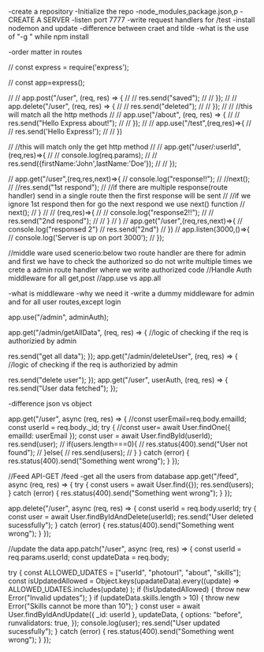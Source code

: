-create a repository
-Initialize the repo
-node_modules,package.json,p
-CREATE A SERVER
-listen port 7777
-write request handlers for /test
-install nodemon and update
-difference between craet and tilde
-what is the use of "-g " while npm install


-order matter in routes


// const express = require('express');


// const app=express();

// // app.post("/user", (req, res) => {
// //   res.send("saved");
// // });
// // app.delete("/user", (req, res) => {
// //   res.send("deleted");
// // });
// // //this will match all the http methods
// // app.use("/about", (req, res) => {
// //   res.send("Hello Express about!");
// // });
// // app.use("/test",(req,res)=>{
// //     res.send('Hello Express!');
// // })





// //this will match only the get http method 
// // app.get("/user/:userId",(req,res)=>{
// //   console.log(req.params);
// //     res.send({firstName:'John',lastName:'Doe'});
// // });


// app.get("/user",(req,res,next)=>{
//   console.log("response!!");
//   //next();
// //res.send("1st respond");
// //if there are multiple response(route handler) send in a single route then the first response will be sent
// //if we ignore 1st respond then for go the next respond we use next() function
// next();
// }
// // (req,res)=>{
// //   console.log("response2!!");
// //   res.send("2nd respond");
// // }
// )
// app.get("/user",(req,res,next)=>{
//   console.log("responsed 2")
//   res.send("2nd")
// })
// app.listen(3000,()=>{
//     console.log('Server is up on port 3000');
// });



 //middle ware used scenerio:below two route handler are there for admin and first we have to check the authorized so do not write multiple times we crete a admin route handler where we write authorized code
 //Handle Auth middleware for all get,post
 //app.use vs app.all


 -what is middleware
 -why we need it
 -write a dummy middleware for admin and for all user routes,except login





 app.use("/admin", adminAuth);

app.get("/admin/getAllData", (req, res) => {
  //logic of checking if the req is authorizied by admin

  res.send("get all data");
});
app.get("/admin/deleteUser", (req, res) => {
  //logic of checking if the req is authorizied by admin

  res.send("delete user");
});
app.get("/user", userAuth, (req, res) => {
  res.send("User data fetched");
});




-difference json vs object




app.get("/user", async (req, res) => {
  //const userEmail=req.body.emailId;
  const userId = req.body._id;
  try {
    //const user= await User.findOne({ emailId: userEmail });
    const user = await User.findById(userId);
    res.send(user);
    //   if(users.length===0){
    //  res.status(400).send("User not found");
    //   }else{
    //     res.send(users);
    //   }
  } catch (error) {
    res.status(400).send("Something went wrong");
  }
});

//Feed API-GET /feed -get all the users from database
app.get("/feed", async (req, res) => {
  try {
    const users = await User.find({});
    res.send(users);
  } catch (error) {
    res.status(400).send("Something went wrong");
  }
});

app.delete("/user", async (req, res) => {
  const userId = req.body.userId;
  try {
    const user = await User.findByIdAndDelete(userId);
    res.send("User deleted sucessfully");
  } catch (error) {
    res.status(400).send("Something went wrong");
  }
});

//update the data
app.patch("/user", async (req, res) => {
  const userId = req.params.userId;
  const updateData = req.body;

  try {
    const ALLOWED_UDATES = ["userId", "photourl", "about", "skills"];
    const isUpdatedAllowed = Object.keys(upadateData).every((update) =>
      ALLOWED_UDATES.includes(update)
    );
    if (!isUpdatedAllowed) {
      throw new Error("Invalid updates");
    }
    if (updateData.skills.length > 10) {
      throw new Error("Skills cannot be more than 10");
    }
    const user = await User.findByIdAndUpdate({ _id: userId }, updateData, {
      options: "before",
      runvalidators: true,
    });
    console.log(user);
    res.send("User updated sucessfully");
  } catch (error) {
    res.status(400).send("Something went wrong");
  }
});